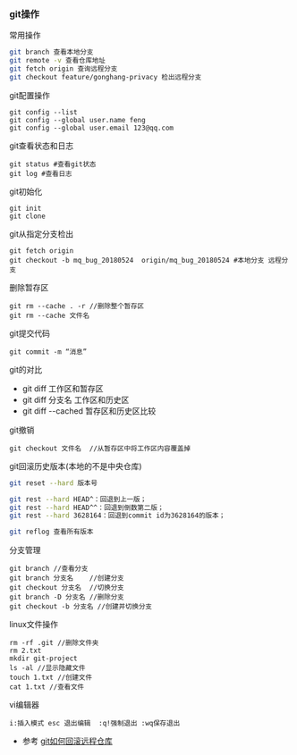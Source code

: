 ### git操作

常用操作

```bash
git branch 查看本地分支
git remote -v 查看仓库地址
git fetch origin 查询远程分支
git checkout feature/gonghang-privacy 检出远程分支
```





git配置操作

```git
git config --list
git config --global user.name feng
git config --global user.email 123@qq.com
```

git查看状态和日志

```shell
git status #查看git状态
git log #查看日志
```

git初始化

```shell
git init
git clone
```
git从指定分支检出

```shell
git fetch origin
git checkout -b mq_bug_20180524  origin/mq_bug_20180524 #本地分支 远程分支
```

删除暂存区

```
git rm --cache . -r //删除整个暂存区
git rm --cache 文件名
```

git提交代码

```
git commit -m “消息”
```

git的对比

- git diff 工作区和暂存区
- git diff 分支名  工作区和历史区
- git diff --cached 暂存区和历史区比较

git撤销

```
git checkout 文件名  //从暂存区中将工作区内容覆盖掉
```

git回滚历史版本(本地的不是中央仓库)

```bash
git reset --hard 版本号

git rest --hard HEAD^：回退到上一版；
git rest --hard HEAD^^：回退到倒数第二版；
git rest --hard 3628164：回退到commit id为3628164的版本；

git reflog 查看所有版本
```

分支管理

```
git branch //查看分支
git branch 分支名    //创建分支
git checkout 分支名  //切换分支
git branch -D 分支名 //删除分支
git checkout -b 分支名 //创建并切换分支
```

linux文件操作

```
rm -rf .git //删除文件夹
rm 2.txt
mkdir git-project 
ls -al //显示隐藏文件
touch 1.txt //创建文件
cat 1.txt //查看文件
```

vi编辑器

```
i:插入模式 esc 退出编辑  :q!强制退出 :wq保存退出
```

- 参考
 [git如何回滚远程仓库](https://www.cnblogs.com/iloveyou-sky/p/6534409.html)
